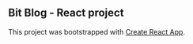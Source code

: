 ## Bit Blog - React project

This project was bootstrapped with [Create React App](https://github.com/facebookincubator/create-react-app).
